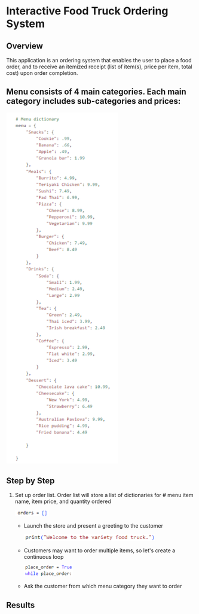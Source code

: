 
# Interactive Food Truck Ordering System
## Overview

This application is an ordering system that enables the user to place a food order, and to receive an itemized receipt (list of item(s), price per item, total cost) upon order completion.

## Menu consists of 4 main categories. Each main category includes sub-categories and prices: 

  <img src="menu.png" width="300px"> 

## Step by Step

1. Set up order list. Order list will store a list of dictionaries for # menu item name, item price, and quantity ordered
 
   <img src="orders.png" width="90px">
   
   * Launch the store and present a greeting to the customer
     
     <img src="Greeting.png" width="350px">

   * Customers may want to order multiple items, so let's create a continuous loop

      <img src="loop.png" width="130px">

   * Ask the customer from which menu category they want to order

       
  
   
  
     
## Results
